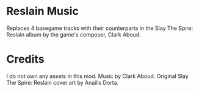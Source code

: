 # Reslain Music
Replaces 4 basegame tracks with their counterparts in the Slay The Spire: Reslain album by the game's composer, Clark Aboud.
# Credits
I do not own any assets in this mod.
Music by Clark Aboud.
Original Slay The Spire: Reslain cover art by Anailis Dorta.